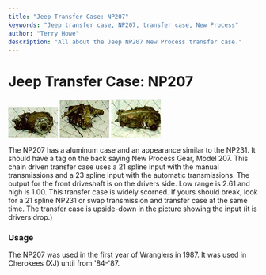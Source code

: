 ```yaml
---
title: "Jeep Transfer Case: NP207"
keywords: "Jeep transfer case, NP207, transfer case, New Process"
author: "Terry Howe"
description: "All about the Jeep NP207 New Process transfer case."
---
```

# Jeep Transfer Case: NP207

[![NP207 front](../../img/xfer/np207f_.jpg)](../../img/xfer/np207f.jpg) [![NP207 side](../../img/xfer/np207s_.jpg)](../../img/xfer/np207s.jpg) [![NP207 back](../../img/xfer/np207b_.jpg)](../../img/xfer/np207b.jpg)   

The NP207 has a aluminum case and an appearance similar to the NP231. It should have a tag on the back saying New Process Gear, Model 207. This chain driven transfer case uses a 21 spline input with the manual transmissions and a 23 spline input with the automatic transmissions. The output for the front driveshaft is on the drivers side. Low range is 2.61 and high is 1.00. This transfer case is widely scorned. If yours should break, look for a 21 spline NP231 or swap transmission and transfer case at the same time. The transfer case is upside-down in the picture showing the input (it is drivers drop.)

### Usage

The NP207 was used in the first year of Wranglers in 1987. It was used in Cherokees (XJ) until from '84-'87.
